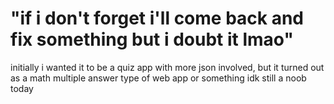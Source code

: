 # "if i don't forget i'll come back and fix something but i doubt it lmao" 

initially i wanted it to be a quiz app with more json involved, but it turned out as a math multiple answer type of web app or something idk still a noob today
